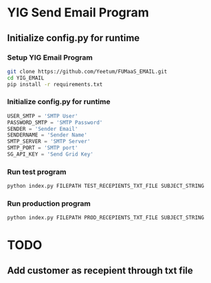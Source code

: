 # YIG Send Email Program
## Initialize config.py for runtime

### Setup YIG Email Program
```bash
git clone https://github.com/Yeetum/FUMaaS_EMAIL.git
cd YIG_EMAIL
pip install -r requirements.txt
```

### Initialize config.py for runtime
```python
USER_SMTP = 'SMTP User'
PASSWORD_SMTP = 'SMTP Password'
SENDER = 'Sender Email'
SENDERNAME = 'Sender Name'
SMTP_SERVER = 'SMTP Server'
SMTP_PORT = 'SMTP port'
SG_API_KEY = 'Send Grid Key'
```

### Run test program
```bash
python index.py FILEPATH TEST_RECEPIENTS_TXT_FILE SUBJECT_STRING
```

### Run production program
```bash
python index.py FILEPATH PROD_RECEPIENTS_TXT_FILE SUBJECT_STRING
```
# TODO
## Add customer as recepient through txt file
